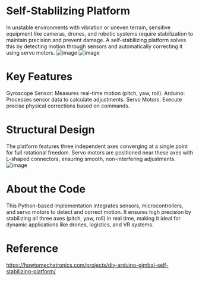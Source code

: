 # Self-Stablilzing Platform
In unstable environments with vibration or uneven terrain, sensitive equipment like cameras, drones, and robotic systems require stabilization to maintain precision and prevent damage.
A self-stabilizing platform solves this by detecting motion through sensors and automatically correcting it using servo motors.
![image](https://github.com/user-attachments/assets/122dbfb1-b78f-46ec-8873-8febcf9004ad) ![image](https://github.com/user-attachments/assets/9217e74b-f932-431d-b3a8-4e4d283c71e0)





# Key Features
Gyroscope Sensor: Measures real-time motion (pitch, yaw, roll).
Arduino: Processes sensor data to calculate adjustments.
Servo Motors: Execute precise physical corrections based on commands.

# Structural Design
The platform features three independent axes converging at a single point for full rotational freedom. 
Servo motors are positioned near these axes with L-shaped connectors, ensuring smooth, non-interfering adjustments.
![image](https://github.com/user-attachments/assets/7d021f35-ea7f-49d8-8842-4381419619b1)


# About the Code
This Python-based implementation integrates sensors, microcontrollers, and servo motors to detect and correct motion. 
It ensures high precision by stabilizing all three axes (pitch, yaw, roll) in real time, making it ideal for dynamic applications like drones, logistics, and VR systems.

# Reference
https://howtomechatronics.com/projects/diy-arduino-gimbal-self-stabilizing-platform/
